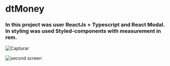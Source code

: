 # dtMoney

### In this project was user ReactJs + Typescript and React Modal. In styling was used Styled-components with measurement in rem.


![Capturar](https://user-images.githubusercontent.com/21092692/120055235-0ec69280-c00b-11eb-90eb-d91fe0df4b66.PNG)


![second screen](https://user-images.githubusercontent.com/21092692/120055280-5f3df000-c00b-11eb-81f7-4b5d53a71c93.PNG)

